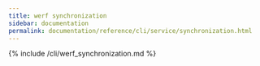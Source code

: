 ```yaml
---
title: werf synchronization
sidebar: documentation
permalink: documentation/reference/cli/service/synchronization.html
---
```


{% include /cli/werf_synchronization.md %}
